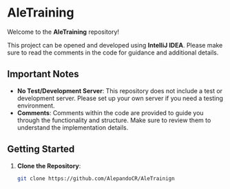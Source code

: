 # AleTraining

Welcome to the **AleTraining** repository!

This project can be opened and developed using **IntelliJ IDEA**. Please make sure to read the comments in the code for guidance and additional details.

## Important Notes

- **No Test/Development Server**: This repository does not include a test or development server. Please set up your own server if you need a testing environment.
- **Comments**: Comments within the code are provided to guide you through the functionality and structure. Make sure to review them to understand the implementation details.

## Getting Started

1. **Clone the Repository**:
   ```bash
   git clone https://github.com/AlepandoCR/AleTrainign
